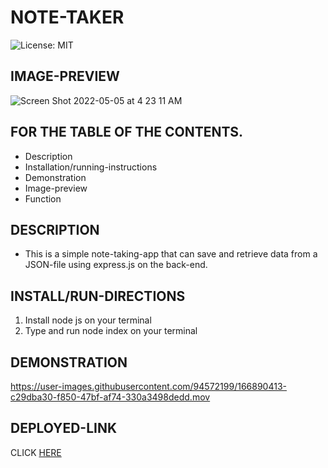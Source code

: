 # NOTE-TAKER
![License: MIT](https://img.shields.io/badge/License-MIT-yellow.svg)
## IMAGE-PREVIEW
![Screen Shot 2022-05-05 at 4 23 11 AM](https://user-images.githubusercontent.com/94572199/166886990-970f9a58-7f7e-4dc9-99fa-c66095f093ca.png)
## FOR THE TABLE OF THE CONTENTS.
* Description
* Installation/running-instructions
* Demonstration
* Image-preview
* Function
## DESCRIPTION
* This is a simple note-taking-app that can save and retrieve data from a JSON-file using express.js on the back-end.

## INSTALL/RUN-DIRECTIONS
1. Install node js on your terminal
2. Type and run node index on your terminal

## DEMONSTRATION
https://user-images.githubusercontent.com/94572199/166890413-c29dba30-f850-47bf-af74-330a3498dedd.mov

## DEPLOYED-LINK
CLICK [HERE](https://glacial-wildwood-22711.herokuapp.com/)
